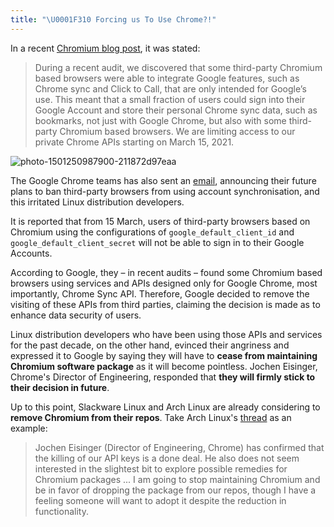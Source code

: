 ```yaml
---
title: "\U0001F310 Forcing us To Use Chrome?!"
---
```


<!--
 * @Date: 29/01/2021 14.14.20 +0800
 * @Author: KnowsCount
 * @LastEditTime: 29/01/2021 15.24.51 +0800
 * @FilePath: /myBlog/_posts/2021-01-29-google-forces-to-use-chrome.md
-->

In a recent [Chromium blog post](https://blog.chromium.org/2021/01/limiting-private-api-availability-in.html), it was stated:

> During a recent audit, we discovered that some third-party Chromium based browsers were able to integrate Google features, such as Chrome sync and Click to Call, that are only intended for Google’s use. This meant that a small fraction of users could sign into their Google Account and store their personal Chrome sync data, such as bookmarks, not just with Google Chrome, but also with some third-party Chromium based browsers. We are limiting access to our private Chrome APIs starting on March 15, 2021.

![photo-1501250987900-211872d97eaa](https://knowscount-1304485449.cos.ap-shanghai.myqcloud.com/img/photo-1501250987900-211872d97eaa.jpeg)

The Google Chrome teams has also sent an [email](https://groups.google.com/a/chromium.org/g/embedder-dev/c/NXm7GIKTNTE/m/Qxcew5lfCAAJ?pli=1), announcing their future plans to ban third-party browsers from using account synchronisation, and this irritated Linux distribution developers.

It is reported that from 15 March, users of third-party browsers based on Chromium using the configurations of `google_default_client_id` and `google_default_client_secret` will not be able to sign in to their Google Accounts.

According to Google, they – in recent audits – found some Chromium based browsers using services and APIs designed only for Google Chrome, most importantly, Chrome Sync API. Therefore, Google decided to remove the visiting of these APIs from third parties, claiming the decision is made as to enhance data security of users.

Linux distribution developers who have been using those APIs and services for the past decade, on the other hand, evinced their angriness and expressed it to Google by saying they will have to **cease from maintaining Chromium software package** as it will become pointless. Jochen Eisinger, Chrome's Director of Engineering, responded that **they will firmly stick to their decision in future**.

Up to this point, Slackware Linux and Arch Linux are already considering to **remove Chromium from their repos**. Take Arch Linux's [thread](https://lists.archlinux.org/pipermail/arch-dev-public/2021-January/030263.html) as an example:

> Jochen Eisinger (Director of Engineering, Chrome) has confirmed that the killing of our API keys is a done deal. He also does not seem interested in the slightest bit to explore possible remedies for Chromium packages ... I am going to stop maintaining Chromium and be in favor of dropping the package from our repos, though I have a feeling someone will want to adopt it despite the reduction in functionality.
